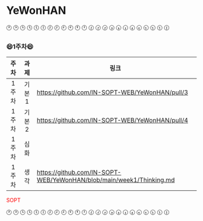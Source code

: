 # YeWonHAN

🕐 🕑 🕒 🕓 🕔 🕕 🕖 🕗 🕘 🕙 🕚 🕛 🕜 🕝 🕞 🕟 🕠 🕡 🕢 🕣 🕤 🕥 🕦 🕧
### 😄1주차😄
|주차|과제|링크|
|:---:|:---:|---|
|1주차|기본1|https://github.com/IN-SOPT-WEB/YeWonHAN/pull/3|
|1주차|기본2|https://github.com/IN-SOPT-WEB/YeWonHAN/pull/4|
|1주차|심화||
|1주차|생각|https://github.com/IN-SOPT-WEB/YeWonHAN/blob/main/week1/Thinking.md|

<span style="color:red">SOPT</span>

🕐 🕑 🕒 🕓 🕔 🕕 🕖 🕗 🕘 🕙 🕚 🕛 🕜 🕝 🕞 🕟 🕠 🕡 🕢 🕣 🕤 🕥 🕦 🕧
